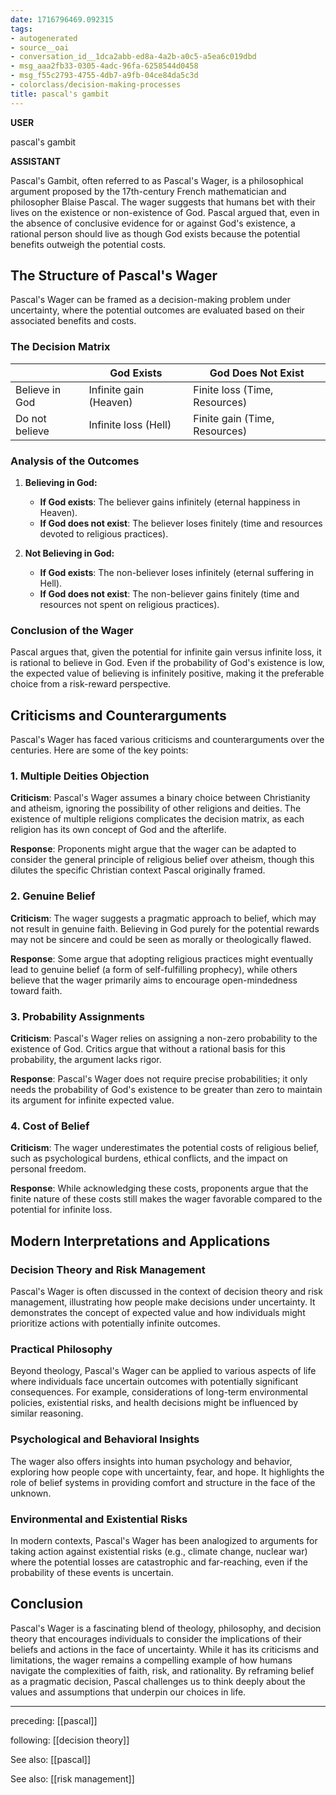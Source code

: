 ```yaml
---
date: 1716796469.092315
tags:
- autogenerated
- source__oai
- conversation_id__1dca2abb-ed8a-4a2b-a0c5-a5ea6c019dbd
- msg_aaa2fb33-0305-4adc-96fa-6258544d0458
- msg_f55c2793-4755-4db7-a9fb-04ce84da5c3d
- colorclass/decision-making-processes
title: pascal's gambit
---
```


**USER**

pascal's gambit


**ASSISTANT**

Pascal's Gambit, often referred to as Pascal's Wager, is a philosophical argument proposed by the 17th-century French mathematician and philosopher Blaise Pascal. The wager suggests that humans bet with their lives on the existence or non-existence of God. Pascal argued that, even in the absence of conclusive evidence for or against God's existence, a rational person should live as though God exists because the potential benefits outweigh the potential costs.

## The Structure of Pascal's Wager

Pascal's Wager can be framed as a decision-making problem under uncertainty, where the potential outcomes are evaluated based on their associated benefits and costs.

### The Decision Matrix

|                 | God Exists            | God Does Not Exist    |
|-----------------|-----------------------|-----------------------|
| Believe in God  | Infinite gain (Heaven) | Finite loss (Time, Resources) |
| Do not believe  | Infinite loss (Hell)  | Finite gain (Time, Resources)  |

### Analysis of the Outcomes

1. **Believing in God:**
   - **If God exists**: The believer gains infinitely (eternal happiness in Heaven).
   - **If God does not exist**: The believer loses finitely (time and resources devoted to religious practices).

2. **Not Believing in God:**
   - **If God exists**: The non-believer loses infinitely (eternal suffering in Hell).
   - **If God does not exist**: The non-believer gains finitely (time and resources not spent on religious practices).

### Conclusion of the Wager

Pascal argues that, given the potential for infinite gain versus infinite loss, it is rational to believe in God. Even if the probability of God's existence is low, the expected value of believing is infinitely positive, making it the preferable choice from a risk-reward perspective.

## Criticisms and Counterarguments

Pascal's Wager has faced various criticisms and counterarguments over the centuries. Here are some of the key points:

### 1. Multiple Deities Objection

**Criticism**: Pascal's Wager assumes a binary choice between Christianity and atheism, ignoring the possibility of other religions and deities. The existence of multiple religions complicates the decision matrix, as each religion has its own concept of God and the afterlife.

**Response**: Proponents might argue that the wager can be adapted to consider the general principle of religious belief over atheism, though this dilutes the specific Christian context Pascal originally framed.

### 2. Genuine Belief

**Criticism**: The wager suggests a pragmatic approach to belief, which may not result in genuine faith. Believing in God purely for the potential rewards may not be sincere and could be seen as morally or theologically flawed.

**Response**: Some argue that adopting religious practices might eventually lead to genuine belief (a form of self-fulfilling prophecy), while others believe that the wager primarily aims to encourage open-mindedness toward faith.

### 3. Probability Assignments

**Criticism**: Pascal's Wager relies on assigning a non-zero probability to the existence of God. Critics argue that without a rational basis for this probability, the argument lacks rigor.

**Response**: Pascal's Wager does not require precise probabilities; it only needs the probability of God's existence to be greater than zero to maintain its argument for infinite expected value.

### 4. Cost of Belief

**Criticism**: The wager underestimates the potential costs of religious belief, such as psychological burdens, ethical conflicts, and the impact on personal freedom.

**Response**: While acknowledging these costs, proponents argue that the finite nature of these costs still makes the wager favorable compared to the potential for infinite loss.

## Modern Interpretations and Applications

### Decision Theory and Risk Management

Pascal's Wager is often discussed in the context of decision theory and risk management, illustrating how people make decisions under uncertainty. It demonstrates the concept of expected value and how individuals might prioritize actions with potentially infinite outcomes.

### Practical Philosophy

Beyond theology, Pascal's Wager can be applied to various aspects of life where individuals face uncertain outcomes with potentially significant consequences. For example, considerations of long-term environmental policies, existential risks, and health decisions might be influenced by similar reasoning.

### Psychological and Behavioral Insights

The wager also offers insights into human psychology and behavior, exploring how people cope with uncertainty, fear, and hope. It highlights the role of belief systems in providing comfort and structure in the face of the unknown.

### Environmental and Existential Risks

In modern contexts, Pascal's Wager has been analogized to arguments for taking action against existential risks (e.g., climate change, nuclear war) where the potential losses are catastrophic and far-reaching, even if the probability of these events is uncertain.

## Conclusion

Pascal's Wager is a fascinating blend of theology, philosophy, and decision theory that encourages individuals to consider the implications of their beliefs and actions in the face of uncertainty. While it has its criticisms and limitations, the wager remains a compelling example of how humans navigate the complexities of faith, risk, and rationality. By reframing belief as a pragmatic decision, Pascal challenges us to think deeply about the values and assumptions that underpin our choices in life.


---

preceding: [[pascal]]  


following: [[decision theory]]

See also: [[pascal]]


See also: [[risk management]]